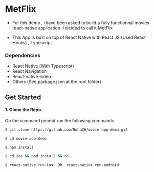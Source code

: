# MetFlix
* For this demo , i have been asked to build a fully functionnal movies react-native application. I dicided to call it MetFlix

* This App is built on top of React Native with React.JS (Used React Hooks) , Typescript. 

### Dependencies

 - React Native (With Typescript)
 - React Navigation
 - React-native-video
 - Others (See package.json at the root folder)
 
 ## Get Started
 
 #### 1. Clone the Repo
 
 On the command prompt run the following commands
 ```sh
 $ git clone https://github.com/Doha26/movie-app-demo.git
 
 $ cd movie-app-demo
 
 $ npm install
 
 $ cd ios && pod install && cd..
 
 $ react-native run-ios  OR  react-native run-android
 
 ```
 
